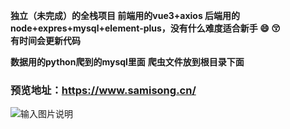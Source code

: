  **独立（未完成）的全栈项目 前端用的vue3+axios 后端用的node+expres+mysql+element-plus，没有什么难度适合新手 :smile:  :kissing_closed_eyes:  
有时间会更新代码** 

 **数据用的python爬到的mysql里面** 
 **爬虫文件放到根目录下面** 

###  **预览地址：https://www.samisong.cn/** 




![输入图片说明](public/www.samisong.cn_youxia.png)